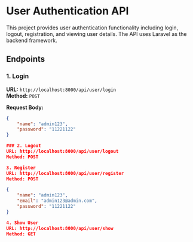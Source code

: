 # User Authentication API

This project provides user authentication functionality including login, logout, registration, and viewing user details. The API uses Laravel as the backend framework.

## Endpoints

### 1. Login

**URL:** `http://localhost:8000/api/user/login`  
**Method:** `POST`

**Request Body:**
```json
{
    "name": "admin123",
    "password": "11221122"
}

### 2. Logout
URL: http://localhost:8000/api/user/logout
Method: POST

3. Register
URL: http://localhost:8000/api/user/register
Method: POST

{
    "name": "admin123",
    "email": "admin123@admin.com",
    "password": "11221122"
}

4. Show User
URL: http://localhost:8000/api/user/show
Method: GET
